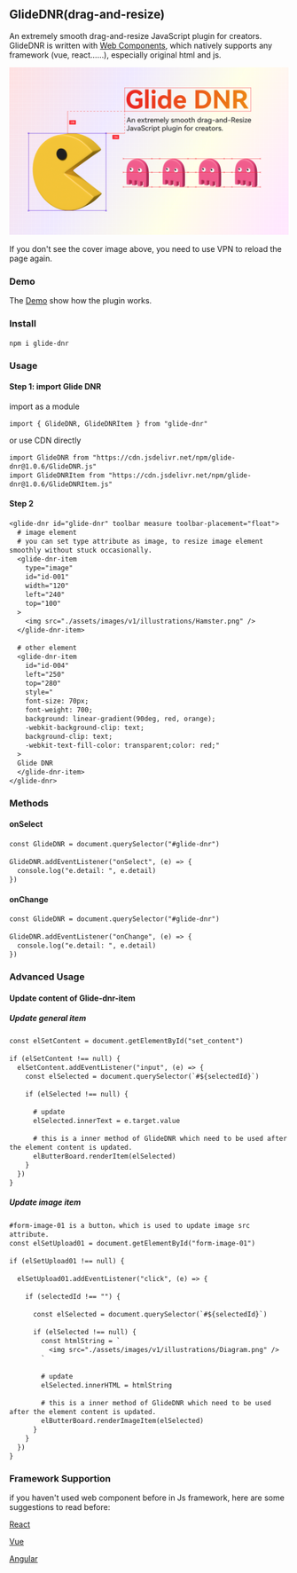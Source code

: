 GlideDNR(drag-and-resize)
---

An extremely smooth drag-and-resize JavaScript plugin for creators. GlideDNR is written with [Web Components](https://developer.mozilla.org/en-US/docs/Web/API/Web_components), which natively supports any framework (vue, react……), especially original html and js.

![cover](./cover_v1.2.png)

If you don't see the cover image above, you need to use VPN to reload the page again.

### Demo
The [Demo](https://chnkarl.github.io/glide-dnr/storyboard.html) show how the plugin works.

### Install
```
npm i glide-dnr
```

### Usage

#### Step 1: import Glide DNR

import as a module
```
import { GlideDNR, GlideDNRItem } from "glide-dnr"
```

or use CDN directly
```
import GlideDNR from "https://cdn.jsdelivr.net/npm/glide-dnr@1.0.6/GlideDNR.js"
import GlideDNRItem from "https://cdn.jsdelivr.net/npm/glide-dnr@1.0.6/GlideDNRItem.js"
```

#### Step 2
```
<glide-dnr id="glide-dnr" toolbar measure toolbar-placement="float">
  # image element
  # you can set type attribute as image, to resize image element smoothly without stuck occasionally.
  <glide-dnr-item 
    type="image" 
    id="id-001" 
    width="120" 
    left="240" 
    top="100"
  >
    <img src="./assets/images/v1/illustrations/Hamster.png" />
  </glide-dnr-item>

  # other element
  <glide-dnr-item 
    id="id-004" 
    left="250" 
    top="280" 
    style="
    font-size: 70px; 
    font-weight: 700;
    background: linear-gradient(90deg, red, orange); 
    -webkit-background-clip: text; 
    background-clip: text; 
    -webkit-text-fill-color: transparent;color: red;"
  >
  Glide DNR
  </glide-dnr-item>
</glide-dnr>
```

### Methods

#### onSelect
```
const GlideDNR = document.querySelector("#glide-dnr")

GlideDNR.addEventListener("onSelect", (e) => {
  console.log("e.detail: ", e.detail)
})
```

#### onChange
```
const GlideDNR = document.querySelector("#glide-dnr")

GlideDNR.addEventListener("onChange", (e) => {
  console.log("e.detail: ", e.detail)
})
```

### Advanced Usage

#### Update content of Glide-dnr-item

##### Update general item
```
const elSetContent = document.getElementById("set_content")

if (elSetContent !== null) {
  elSetContent.addEventListener("input", (e) => {
    const elSelected = document.querySelector(`#${selectedId}`)

    if (elSelected !== null) {

      # update
      elSelected.innerText = e.target.value

      # this is a inner method of GlideDNR which need to be used after the element content is updated.
      elButterBoard.renderItem(elSelected)
    }
  })
}
```

##### Update image item
```
#form-image-01 is a button，which is used to update image src attribute.
const elSetUpload01 = document.getElementById("form-image-01")

if (elSetUpload01 !== null) {

  elSetUpload01.addEventListener("click", (e) => {

    if (selectedId !== "") {

      const elSelected = document.querySelector(`#${selectedId}`)

      if (elSelected !== null) {
        const htmlString = `
          <img src="./assets/images/v1/illustrations/Diagram.png" />
        `

        # update
        elSelected.innerHTML = htmlString

        # this is a inner method of GlideDNR which need to be used after the element content is updated.
        elButterBoard.renderImageItem(elSelected)
      }
    }
  })
}
```

### Framework Supportion

if you haven't used web component before in Js framework, here are some suggestions to read before:

[React](https://legacy.reactjs.org/docs/web-components.html)

[Vue](https://vuejs.org/guide/extras/web-components.html)

[Angular](https://angular.love/angular-web-components-a-complete-guide/)

